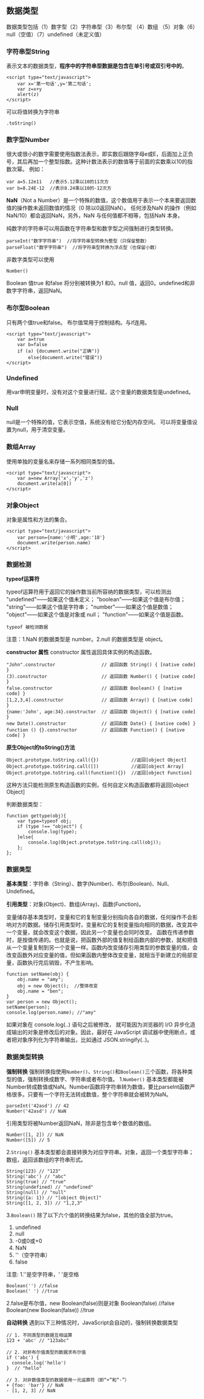 数据类型
----------------------------------------

数据类型包括（1）数字型（2）字符串型（3）布尔型 （4）数组 （5）对象（6）null（空值）（7）undefined（未定义值）

###  字符串型String
表示文本的数据类型，**程序中的字符串型数据是包含在单引号或双引号中的**。

	<script type="text/javascript">
		var x='第一句话',y='第二句话';
        var z=x+y
        alert(z)
	</script>
可以将值转换为字符串

    .toString()
###  数字型Number
很大或很小的数字需要使用指数法表示，即实数后跟随字母e或E，后面加上正负号，其后再加一个整型指数。这种计数法表示的数值等于前面的实数乘以10的指数次幂。
例如：

    var a=5.12e11   //表示5.12乘以10的11次方
    var b=8.24E-12  //表示8.24乘以10的-12次方

**NaN**（Not a Number）是一个特殊的数值，这个数值用于表示一个本来要返回数值的操作数未返回数值的情况（0 除以0返回NaN）。
任何涉及NaN 的操作（例如NaN/10）都会返回NaN，另外，NaN 与任何值都不相等，包括NaN 本身。

纯数字的字符串可以用函数在字符串型和数字型之间强制进行类型转换。

    parseInt("数字字符串")  //将字符串型转换为整型（只保留整数）
    parseFloat("数字字符串")  //将字符串型转换为浮点型（也保留小数）
非数字类型可以使用

    Number()
Boolean 值true 和false 将分别被转换为1 和0。null 值，返回0。undefined和非数字字符串，返回NaN。
###  布尔型Boolean
只有两个值true和false。
布尔值常用于控制结构。与if连用。

	<script type="text/javascript">
		var a=true
        var b=false
        if (a) {document.write("正确")}
        	else{document.write("错误")}
	</script>
###  Undefined
用var申明变量时，没有对这个变量进行赋，这个变量的数据类型是undefined。

###  Null
null是一个特殊的值，它表示空值，系统没有给它分配内存空间。
可以将变量值设置为null，用于清空变量。

###  数组Array
使用单独的变量名来存储一系列相同类型的值。

	<script type="text/javascript">
		var a=new Array('x','y','z')
		document.write(a[0])
	</script>
###  对象Object
对象是属性和方法的集合。

    <script type="text/javascript">
		var person={name:'小明',age:'18'}
		document.write(person.name)
	</script>


###  数据检测
**typeof运算符**

typeof运算符用于返回它的操作数当前所容纳的数据类型，可以检测出
 "undefined"——如果这个值未定义；
 "boolean"——如果这个值是布尔值；
 "string"——如果这个值是字符串；
 "number"——如果这个值是数值；
 "object"——如果这个值是对象或 null；
 "function"——如果这个值是函数。

    typeof 被检测数据
注意：1.NaN 的数据类型是 number。2.null 的数据类型是 object。

**constructor 属性**
constructor 属性返回具体实例的构造函数。

    "John".constructor                 // 返回函数 String() { [native code] }
    (3).constructor                    // 返回函数 Number() { [native code] }
    false.constructor                  // 返回函数 Boolean() { [native code] }
    [1,2,3,4].constructor              // 返回函数 Array() { [native code] }
    {name:'John', age:34}.constructor  // 返回函数 Object() { [native code] }
    new Date().constructor             // 返回函数 Date() { [native code] }
    function () {}.constructor         // 返回函数 Function() { [native code] }

**原生Object的toString()方法**

    Object.prototype.toString.call({})            //返回[object Object]
    Object.prototype.toString.call([])            //返回[object Array]
    Object.prototype.toString.call(function(){})  //返回[object Function]

这种方法只能检测原生构造函数的实例，任何自定义构造函数都将返回[object Object]

判断数据类型：

    function gettype(obj){
        var type=typeof obj;
        if (type !== "object") {
        	console.log(type);
        }else{
        	console.log(Object.prototype.toString.call(obj));
        };
    };

###  数据类型
**基本类型**：字符串（String）、数字(Number)、布尔(Boolean)、Null、Undefined。

**引用类型**：对象(Object)、数组(Array)、函数(Function)。

变量储存基本类型时，变量和它的复制变量分别指向各自的数据，任何操作不会影响对方的数据。储存引用类型时，变量和它的复制变量指向相同的数据，改变其中一个变量，就会改变这个数据，因此另一个变量也会同时改变。
函数在传递参数时，是按值传递的。也就是说，把函数外部的值复制给函数内部的参数，就和把值从一个变量复制到另一个变量一样。函数内改变储存引用类型的参数变量的值，会改变函数外对应变量的值，但如果函数内整体改变变量，就相当于新建立的局部变量，函数执行完后销毁，不产生影响。

    function setName(obj) {
        obj.name = "amy";
        obj = new Object();  //整体改变
        obj.name = "ben";
    }
    var person = new Object();
    setName(person);
    console.log(person.name); //"amy"

如果对象在 console.log(..) 语句之后被修改， 就可能因为浏览器的 I/O 异步化造成输出的对象是修改后的对象。因此，最好在 JavaScript 调试器中使用断点，或者把对象序列化为字符串输出，比如通过 JSON.stringify(..)。

###  数据类型转换

**强制转换**
强制转换指使用`Number()`、`String()`和`Boolean()`三个函数，将各种类型的值，强制转换成数字、字符串或者布尔值。
1.`Number()`
基本类型都能被Number转成数值或NaN。Number函数将字符串转为数值，要比parseInt函数严格很多。只要有一个字符无法转成数值，整个字符串就会被转为NaN。
```
parseInt('42asd') // 42
Number('42asd') // NaN
```
引用类型将被Number返回NaN，除非是包含单个数值的数组。
```
Number([1, 2]) // NaN
Number([5]) // 5
```
2.`String()`
基本类型都会直接转换为对应字符串。对象，返回一个类型字符串；数组，返回该数组的字符串形式。
```
String(123) // "123"
String('abc') // "abc"
String(true) // "true"
String(undefined) // "undefined"
String(null) // "null"
String({a: 1}) // "[object Object]"
String([1, 2, 3]) // "1,2,3"
```
3.`Boolean()`
除了以下六个值的转换结果为false，其他的值全部为true。
1. undefined
2. null
3. -0或0或+0
4. NaN
5. ''（空字符串）
6. false

注意:
1.''是空字符串，' '是空格
```
Boolean('') //false
Boolean(' ') //true
```
2.false是布尔值，new Boolean(false)则是对象
Boolean(false) //false
Boolean(new Boolean(false)) //true

**自动转换**
遇到以下三种情况时，JavaScript会自动的，强制转换数据类型
```
// 1. 不同类型的数据互相运算
123 + 'abc' // "123abc"

// 2. 对非布尔值类型的数据求布尔值
if ('abc') {
  console.log('hello')
}  // "hello"

// 3. 对非数值类型的数据使用一元运算符（即“+”和“-”）
+ {foo: 'bar'} // NaN
- [1, 2, 3] // NaN
```
